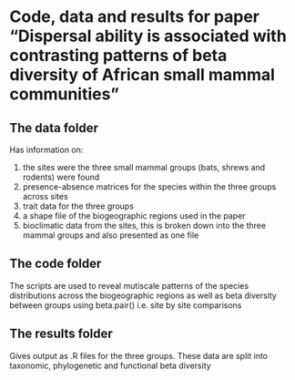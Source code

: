# Code, data and results for paper “Dispersal ability is associated with contrasting patterns of beta diversity of African small mammal communities”

## The data folder 
Has information on:
1. the sites were the three small mammal groups (bats, shrews and rodents) were found 
2. presence-absence matrices for the species within the three groups across sites
3. trait data for the three groups
4. a shape file of the biogeographic regions used in the paper
5. bioclimatic data from the sites, this is broken down into the three mammal groups and also presented as one file 

## The code folder 
The scripts are used to reveal mutiscale patterns of the species distributions across the biogeographic regions as well as beta diversity between groups using beta.pair() i.e. site by site comparisons

## The results folder 
Gives output as .R files for the three groups. These data are split into taxonomic, phylogenetic and functional beta diversity 


 
